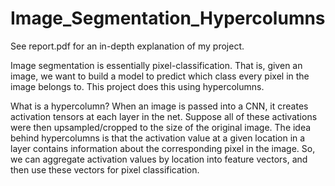 # Image_Segmentation_Hypercolumns

See report.pdf for an in-depth explanation of my project.

Image segmentation is essentially pixel-classification. That is, given an image, we want to build a model to predict which class every pixel in the image belongs to. This project does this using hypercolumns.

What is a hypercolumn? When an image is passed into a CNN, it creates activation tensors at each layer in the net. Suppose all of these activations were then upsampled/cropped to the size of the original image. The idea behind hypercolumns is that the activation value at a given location in a layer contains information about the corresponding pixel in the image. So, we can aggregate activation values by location into feature vectors, and then use these vectors for pixel classification.
